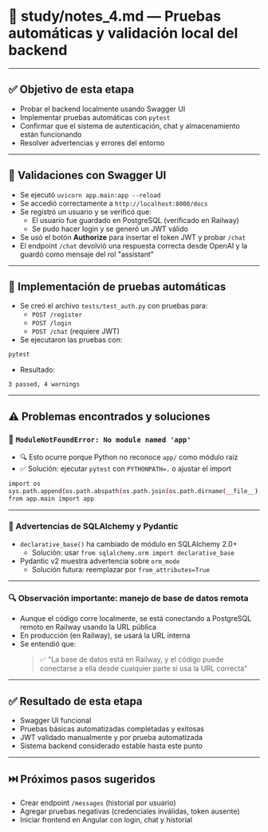# 📘 study/notes_4.md — Pruebas automáticas y validación local del backend

---

## ✅ Objetivo de esta etapa

- Probar el backend localmente usando Swagger UI
- Implementar pruebas automáticas con `pytest`
- Confirmar que el sistema de autenticación, chat y almacenamiento están funcionando
- Resolver advertencias y errores del entorno

---

## 🧪 Validaciones con Swagger UI

- Se ejecutó `uvicorn app.main:app --reload`
- Se accedió correctamente a `http://localhost:8000/docs`
- Se registró un usuario y se verificó que:
  - El usuario fue guardado en PostgreSQL (verificado en Railway)
  - Se pudo hacer login y se generó un JWT válido
- Se usó el botón **Authorize** para insertar el token JWT y probar `/chat`
- El endpoint `/chat` devolvió una respuesta correcta desde OpenAI y la guardó como mensaje del rol "assistant"

---

## 🧪 Implementación de pruebas automáticas

- Se creó el archivo `tests/test_auth.py` con pruebas para:
  - `POST /register`
  - `POST /login`
  - `POST /chat` (requiere JWT)
- Se ejecutaron las pruebas con:

```bash
pytest
```

- Resultado:

```
3 passed, 4 warnings
```

---

## ⚠️ Problemas encontrados y soluciones

### 🔴 `ModuleNotFoundError: No module named 'app'`

- 🔍 Esto ocurre porque Python no reconoce `app/` como módulo raíz
- ✅ Solución: ejecutar `pytest` con `PYTHONPATH=.` o ajustar el import
```bash
import os
sys.path.append(os.path.abspath(os.path.join(os.path.dirname(__file__), '..')))
from app.main import app
```

---

### 🔴 Advertencias de SQLAlchemy y Pydantic

- `declarative_base()` ha cambiado de módulo en SQLAlchemy 2.0+
  - Solución: usar `from sqlalchemy.orm import declarative_base`
- Pydantic v2 muestra advertencia sobre `orm_mode`
  - Solución futura: reemplazar por `from_attributes=True`

---

### 🔍 Observación importante: manejo de base de datos remota

- Aunque el código corre localmente, se está conectando a PostgreSQL remoto en Railway usando la URL pública
- En producción (en Railway), se usará la URL interna
- Se entendió que:
  > ✅ "La base de datos está en Railway, y el código puede conectarse a ella desde cualquier parte si usa la URL correcta"

---

## ✅ Resultado de esta etapa

- Swagger UI funcional
- Pruebas básicas automatizadas completadas y exitosas
- JWT validado manualmente y por prueba automatizada
- Sistema backend considerado estable hasta este punto

---

## ⏭️ Próximos pasos sugeridos

- Crear endpoint `/messages` (historial por usuario)
- Agregar pruebas negativas (credenciales inválidas, token ausente)
- Iniciar frontend en Angular con login, chat y historial